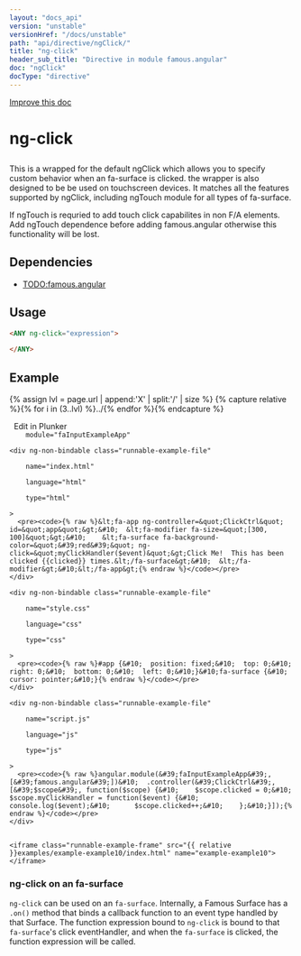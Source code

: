 ```yaml
---
layout: "docs_api"
version: "unstable"
versionHref: "/docs/unstable"
path: "api/directive/ngClick/"
title: "ng-click"
header_sub_title: "Directive in module famous.angular"
doc: "ngClick"
docType: "directive"
---
```


<div class="improve-docs">
  <a href='https://github.com/Famous/famous-angular/edit/master/src/scripts/directives/fa-input.js#L2'>
    Improve this doc
  </a>
</div>





<h1 class="api-title">

  ng-click



</h1>





This is a wrapped for the default ngClick which allows you to specify custom behavior when an fa-surface is clicked.
the wrapper is also designed to be be used on touchscreen devices. It matches all the features supported by ngClick,
including ngTouch module for all types of fa-surface.

If ngTouch is requried to add touch click capabilites in non F/A elements. Add ngTouch dependence before adding famous.angular otherwise
this functionality will be lost.



<h2 id="dependencies">Dependencies</h2>
<ul>
  <li><a href="famous.angular">TODO:famous.angular</a></li>
</ul>




  
<h2 id="usage">Usage</h2>
  
```html
<ANY ng-click="expression">

</ANY>
```
  
  

  



<h2 id="example">Example</h2><p>

{% assign lvl = page.url | append:'X' | split:'/' | size %}
{% capture relative %}{% for i in (3..lvl) %}../{% endfor %}{% endcapture %}

<div>
  <a ng-click="openPlunkr('{{ relative }}examples/example-example10')" class="btn pull-right">
    <i class="glyphicon glyphicon-edit">&nbsp;</i>
    Edit in Plunker</a>
  <div class="runnable-example" path="examples/example-example10"
      
        module="faInputExampleApp"
      
  >

   
    <div ng-non-bindable class="runnable-example-file"
      
        name="index.html"
      
        language="html"
      
        type="html"
      
    >
      <pre><code>{% raw %}&lt;fa-app ng-controller=&quot;ClickCtrl&quot; id=&quot;app&quot;&gt;&#10;  &lt;fa-modifier fa-size=&quot;[300, 100]&quot;&gt;&#10;    &lt;fa-surface fa-background-color=&quot;&#39;red&#39;&quot; ng-click=&quot;myClickHandler($event)&quot;&gt;Click Me!  This has been clicked {{clicked}} times.&lt;/fa-surface&gt;&#10;  &lt;/fa-modifier&gt;&#10;&lt;/fa-app&gt;{% endraw %}</code></pre>
    </div>
  
    <div ng-non-bindable class="runnable-example-file"
      
        name="style.css"
      
        language="css"
      
        type="css"
      
    >
      <pre><code>{% raw %}#app {&#10;  position: fixed;&#10;  top: 0;&#10;  right: 0;&#10;  bottom: 0;&#10;  left: 0;&#10;}&#10;fa-surface {&#10;  cursor: pointer;&#10;}{% endraw %}</code></pre>
    </div>
  
    <div ng-non-bindable class="runnable-example-file"
      
        name="script.js"
      
        language="js"
      
        type="js"
      
    >
      <pre><code>{% raw %}angular.module(&#39;faInputExampleApp&#39;, [&#39;famous.angular&#39;])&#10;  .controller(&#39;ClickCtrl&#39;, [&#39;$scope&#39;, function($scope) {&#10;    $scope.clicked = 0;&#10;    $scope.myClickHandler = function($event) {&#10;      console.log($event);&#10;      $scope.clicked++;&#10;    };&#10;}]);{% endraw %}</code></pre>
    </div>
  

    <iframe class="runnable-example-frame" src="{{ relative }}examples/example-example10/index.html" name="example-example10"></iframe>
  </div>
</div>


</p>
<h3 id="ng-click-on-an-fa-surface">ng-click on an fa-surface</h3>
<p><code>ng-click</code> can be used on an <code>fa-surface</code>.  Internally, a Famous Surface has a <code>.on()</code> method that binds a callback function to an event type handled by that Surface.
 The function expression bound to <code>ng-click</code> is bound to that <code>fa-surface</code>&#39;s click eventHandler, and when the <code>fa-surface</code> is clicked, the function expression will be called.</p>



